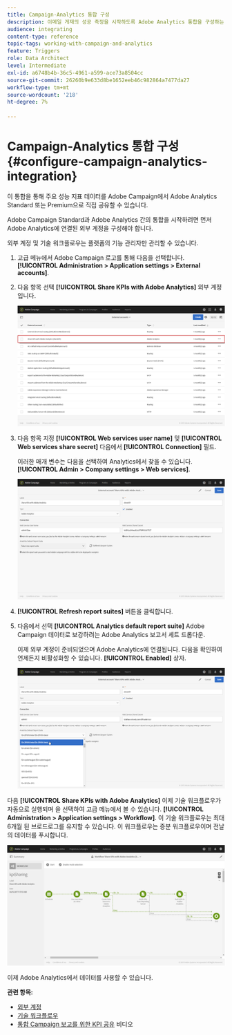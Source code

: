 ```yaml
---
title: Campaign-Analytics 통합 구성
description: 이메일 게재의 성공 측정을 시작하도록 Adobe Analytics 통합을 구성하는 방법을 알아봅니다.
audience: integrating
content-type: reference
topic-tags: working-with-campaign-and-analytics
feature: Triggers
role: Data Architect
level: Intermediate
exl-id: a6748b4b-36c5-4961-a599-ace73a8504cc
source-git-commit: 26260b9e633d8be1652eeb46c982864a7477da27
workflow-type: tm+mt
source-wordcount: '218'
ht-degree: 7%

---
```


# Campaign-Analytics 통합 구성{#configure-campaign-analytics-integration}

이 통합을 통해 주요 성능 지표 데이터를 Adobe Campaign에서 Adobe Analytics Standard 또는 Premium으로 직접 공유할 수 있습니다.

Adobe Campaign Standard과 Adobe Analytics 간의 통합을 시작하려면 먼저 Adobe Analytics에 연결된 외부 계정을 구성해야 합니다.

외부 계정 및 기술 워크플로우는 플랫폼의 기능 관리자만 관리할 수 있습니다.

1. 고급 메뉴에서 Adobe Campaign 로고를 통해 다음을 선택합니다. **[!UICONTROL Administration > Application settings > External accounts]**.
1. 다음 항목 선택 **[!UICONTROL Share KPIs with Adobe Analytics]** 외부 계정입니다.

   ![](assets/analytics_2.png)

1. 다음 항목 지정 **[!UICONTROL Web services user name]** 및 **[!UICONTROL Web services share secret]** 다음에서 **[!UICONTROL Connection]** 필드.

   이러한 매개 변수는 다음을 선택하여 Analytics에서 찾을 수 있습니다. **[!UICONTROL Admin > Company settings > Web services]**.

   ![](assets/analytics_1.png)

1. **[!UICONTROL Refresh report suites]** 버튼을 클릭합니다.
1. 다음에서 선택 **[!UICONTROL Analytics default report suite]** Adobe Campaign 데이터로 보강하려는 Adobe Analytics 보고서 세트 드롭다운.

   이제 외부 계정이 준비되었으며 Adobe Analytics에 연결됩니다. 다음을 확인하여 언제든지 비활성화할 수 있습니다. **[!UICONTROL Enabled]** 상자.

   ![](assets/analytics.png)

다음 **[!UICONTROL Share KPIs with Adobe Analytics]** 이제 기술 워크플로우가 자동으로 실행되며 을 선택하여 고급 메뉴에서 볼 수 있습니다. **[!UICONTROL Administration > Application settings > Workflow]**. 이 기술 워크플로우는 최대 6개월 된 브로드로그를 유지할 수 있습니다. 이 워크플로우는 증분 워크플로우이며 전날의 데이터를 푸시합니다.

![](assets/analytics_3.png)

이제 Adobe Analytics에서 데이터를 사용할 수 있습니다.

**관련 항목:**

* [외부 계정](../../administration/using/external-accounts.md)
* [기술 워크플로우](../../administration/using/technical-workflows.md)
* [통합 Campaign 보고를 위한 KPI 공유](https://helpx.adobe.com/marketing-cloud/how-to/email-marketing.html) 비디오
